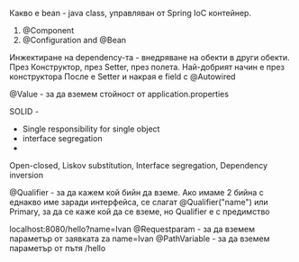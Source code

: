 Какво е bean - java class, управляван от Spring IoC контейнер.

1. @Component
2. @Configuration and @Bean


Инжектиране на dependency-та - внедряване на обекти в други обекти.
През Конструктор, през Setter, през полета.
Най-добрият начин е през конструктора
После е Setter
и накрая е field с @Autowired


@Value - за да вземем стойност от application.properties

SOLID - 
- Single responsibility for single object
- interface segregation
- 
Open-closed, Liskov substitution, Interface segregation, Dependency inversion

@Qualifier - за да кажем кой бийн да вземе. Aко имаме 2 бийна с еднакво име заради интерфейса, се слагат @Qualifier("name") или Primary, за да се каже кой да се вземе, но Qualifier е с предимство

localhost:8080/hello?name=Ivan
@Requestparam - за да вземем параметър от заявката za name=Ivan
@PathVariable - за да вземем параметър от пътя /hello
